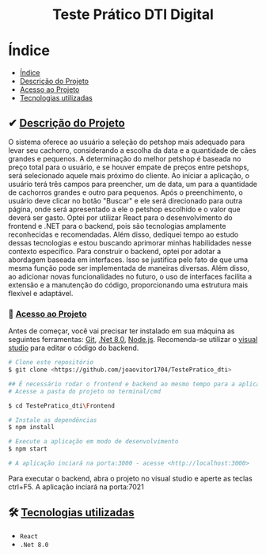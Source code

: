 <h1 align="center"> Teste Prático DTI Digital </h1>

# Índice 
* [Índice](#índice)
* [Descrição do Projeto](#descrição-do-projeto)
* [Acesso ao Projeto](#acesso-ao-projeto)
* [Tecnologias utilizadas](#tecnologias-utilizadas)


## ✔  [Descrição do Projeto](#descrição-do-projeto)
O sistema oferece ao usuário a seleção do petshop mais adequado para levar seu cachorro, considerando a escolha da data e a quantidade de cães grandes e pequenos. A determinação do melhor petshop é baseada no preço total para o usuário, e se houver empate de preços entre petshops, será selecionado aquele mais próximo do cliente.
Ao iniciar a aplicação, o usuário terá três campos para preencher, um de data, um para a quantidade de cachorros grandes e outro para pequenos. Após o preenchimento, o usuário deve clicar no botão "Buscar" e ele será direcionado para outra página, onde será apresentado a ele o petshop escolhido e o valor que deverá ser gasto.
Optei por utilizar React para o desenvolvimento do frontend e .NET para o backend, pois são tecnologias amplamente reconhecidas e recomendadas. Além disso, dediquei tempo ao estudo dessas tecnologias e estou buscando aprimorar minhas habilidades nesse contexto específico.
Para construir o backend, optei por adotar a abordagem baseada em interfaces. Isso se justifica pelo fato de que uma mesma função pode ser implementada de maneiras diversas. Além disso, ao adicionar novas funcionalidades no futuro, o uso de interfaces facilita a extensão e a manutenção do código, proporcionando uma estrutura mais flexível e adaptável.

### 🎲 [Acesso ao Projeto](#Acesso-ao-Projeto)
Antes de começar, você vai precisar ter instalado em sua máquina as seguintes ferramentas:
[Git](https://git-scm.com), [.Net 8.0](https://dotnet.microsoft.com/pt-br/download/dotnet/8.0), [Node.js](https://nodejs.org/en/). 
Recomenda-se utilizar o [visual studio](https://visualstudio.microsoft.com/pt-br/downloads/) para editar o código do backend.
```bash
# Clone este repositório
$ git clone <https://github.com/joaovitor1704/TestePratico_dti>

## É necessário rodar o frontend e backend ao mesmo tempo para a aplicação funcionar. Para iniciar o frontend:
# Acesse a pasta do projeto no terminal/cmd

$ cd TestePratico_dti\Frontend

# Instale as dependências
$ npm install

# Execute a aplicação em modo de desenvolvimento
$ npm start

# A aplicação inciará na porta:3000 - acesse <http://localhost:3000>
```
Para executar o backend, abra o projeto no visual studio e aperte as teclas ctrl+F5. A aplicação inciará na porta:7021

## 🛠  [Tecnologias utilizadas](#Tecnologias-utilizadas)
- ``React``
- ``.Net 8.0``
